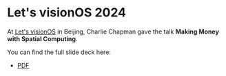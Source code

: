 # Let's visionOS 2024

At [Let's visionOS](https://letsvisionos24.swiftgg.team/en/) in Beijing, Charlie Chapman gave the talk **Making Money with Spatial Computing**.

You can find the full slide deck here:
* [PDF](./2023-11-8%20Do%20iOS%20-%20Backend%20Driven%20Paywalls.pdf)
